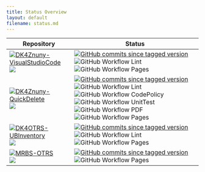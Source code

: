 ```yaml
---
title: Status Overview
layout: default
filename: status.md
---
```


| Repository | Status |
| ------ | ------ |
| [![DK4Znuny-VisualStudioCode](https://img.shields.io/badge/DK4Znuny--VisualStudioCode-dev-blue.svg)](https://github.com/dennykorsukewitz/DK4Znuny-VisualStudioCode) <br> <img src="https://img.shields.io/github/v/tag/dennykorsukewitz/DK4Znuny-VisualStudioCode?sort=semver&label=latest&color=5DFF00"> | [![GitHub commits since tagged version](https://img.shields.io/github/commits-since/dennykorsukewitz/DK4Znuny-VisualStudioCode/1.0.2/dev)](https://github.com/dennykorsukewitz/DK4Znuny-VisualStudioCode/compare/6.4.1...rel-6_4) ![GitHub Workflow Lint](https://github.com/dennykorsukewitz/DK4Znuny-VisualStudioCode/actions/workflows/lint.yml/badge.svg?branch=dev&style=flat&label=Lint) ![GitHub Workflow Pages](https://github.com/dennykorsukewitz/DK4Znuny-VisualStudioCode/actions/workflows/pages.yml/badge.svg?branch=dev&style=flat&label=GitHub%20Pages) |
| [![DK4Znuny-QuickDelete](https://img.shields.io/badge/DK4Znuny--QuickDelete-dev-blue.svg)](https://github.com/dennykorsukewitz/DK4Znuny-QuickDelete) <br> <img src="https://img.shields.io/github/v/tag/dennykorsukewitz/DK4Znuny-QuickDelete?sort=semver&label=latest&color=5DFF00"> | [![GitHub commits since tagged version](https://img.shields.io/github/commits-since/dennykorsukewitz/DK4Znuny-QuickDelete/6.4.1/rel-6_4)](https://github.com/dennykorsukewitz/DK4Znuny-QuickDelete/compare/6.4.1...rel-6_4) ![GitHub Workflow Lint](https://github.com/dennykorsukewitz/DK4Znuny-QuickDelete/actions/workflows/lint.yml/badge.svg?branch=dev&style=flat&label=Lint) ![GitHub Workflow CodePolicy](https://github.com/dennykorsukewitz/DK4Znuny-QuickDelete/actions/workflows/codepolicy.yml/badge.svg?branch=dev&style=flat&label=CodePolicy) ![GitHub Workflow UnitTest](https://github.com/dennykorsukewitz/DK4Znuny-QuickDelete/actions/workflows/unittest.yml/badge.svg?branch=dev&style=flat&label=UnitTest) ![GitHub Workflow PDF](https://github.com/dennykorsukewitz/DK4Znuny-QuickDelete/actions/workflows/pdf.yml/badge.svg?branch=dev&style=flat&label=PDF) ![GitHub Workflow Pages](https://github.com/dennykorsukewitz/DK4Znuny-QuickDelete/actions/workflows/pages.yml/badge.svg?branch=dev&style=flat&label=GitHub%20Pages) |
| [![DK4OTRS-UBInventory](https://img.shields.io/badge/DK4OTRS--UBInventory-dev-blue.svg)](https://github.com/dennykorsukewitz/DK4OTRS-UBInventory) <br> <img src="https://img.shields.io/github/v/tag/dennykorsukewitz/DK4OTRS-UBInventory?sort=semver&label=latest&color=5DFF00"> | [![GitHub commits since tagged version](https://img.shields.io/github/commits-since/dennykorsukewitz/DK4OTRS-UBInventory/6.0.1/rel-6_0)](https://github.com/dennykorsukewitz/DK4OTRS-UBInventory/compare/6.0.1...rel-6_0) ![GitHub Workflow Lint](https://github.com/dennykorsukewitz/DK4OTRS-UBInventory/actions/workflows/lint.yml/badge.svg?branch=dev&style=flat&label=Lint) ![GitHub Workflow Pages](https://github.com/dennykorsukewitz/DK4OTRS-UBInventory/actions/workflows/pages.yml/badge.svg?branch=dev&style=flat&label=GitHub%20Pages)
| [![MRBS-OTRS](https://img.shields.io/badge/MRBS--OTRS-dev-blue.svg)](https://github.com/dennykorsukewitz/MRBS-OTRS) <br> <img src="https://img.shields.io/github/v/tag/dennykorsukewitz/MRBS-OTRS?sort=semver&label=latest&color=5DFF00">  | [![GitHub commits since tagged version](https://img.shields.io/github/commits-since/dennykorsukewitz/MRBS-OTRS/v1.0/MRBS-OTRS-1.0)](https://github.com/dennykorsukewitz/MRBS-OTRS/compare/v1.0...MRBS-OTRS-1.0) ![GitHub Workflow Pages](https://github.com/dennykorsukewitz/MRBS-OTRS/actions/workflows/pages.yml/badge.svg?branch=dev&style=flat&label=GitHub%20Pages) |
